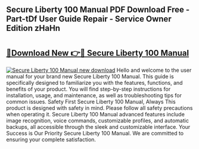 ## Secure Liberty 100 Manual PDF Download Free - Part-tDf User Guide Repair - Service Owner Edition zHaHn

# <h2><a href="http://cf23670.oget.top/?id=Secure+Liberty+100+Manual">🔗Download New 👉🔴 Secure Liberty 100 Manual</a></h2>

[![Secure Liberty 100 Manual new download](https://i.imgur.com/5g1atiW.png)](http://cf23670.oget.top/?id=Secure+Liberty+100+Manual)
Hello and welcome to the user manual for your brand new Secure Liberty 100 Manual. This guide is specifically designed to familiarize you with the features, functions, and benefits of your product. You will find step-by-step instructions for installation, usage, and maintenance, as well as troubleshooting tips for common issues. Safety First Secure Liberty 100 Manual, Always This product is designed with safety in mind. Please follow all safety precautions when operating it. Secure Liberty 100 Manual advanced features include image recognition, voice commands, customizable profiles, and automatic backups, all accessible through the sleek and customizable interface. Your Success is Our Priority Secure Liberty 100 Manual. We are committed to ensuring your complete satisfaction.
